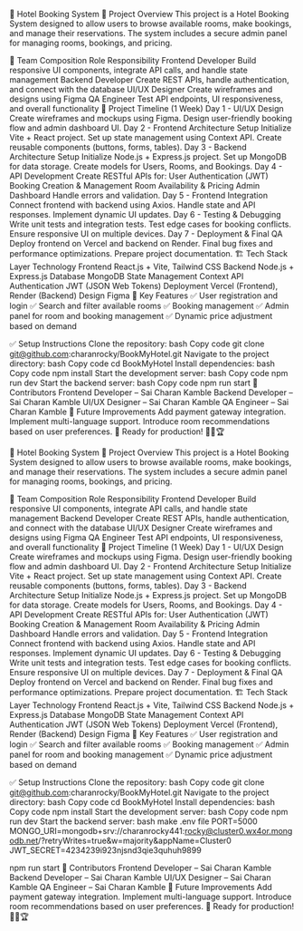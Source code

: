 🏨 Hotel Booking System
🚀 Project Overview
This project is a Hotel Booking System designed to allow users to browse available rooms, make bookings, and manage their reservations. The system includes a secure admin panel for managing rooms, bookings, and pricing.

👥 Team Composition
Role Responsibility
Frontend Developer Build responsive UI components, integrate API calls, and handle state management
Backend Developer Create REST APIs, handle authentication, and connect with the database
UI/UX Designer Create wireframes and designs using Figma
QA Engineer Test API endpoints, UI responsiveness, and overall functionality
📅 Project Timeline (1 Week)
Day 1 - UI/UX Design
Create wireframes and mockups using Figma.
Design user-friendly booking flow and admin dashboard UI.
Day 2 - Frontend Architecture Setup
Initialize Vite + React project.
Set up state management using Context API.
Create reusable components (buttons, forms, tables).
Day 3 - Backend Architecture Setup
Initialize Node.js + Express.js project.
Set up MongoDB for data storage.
Create models for Users, Rooms, and Bookings.
Day 4 - API Development
Create RESTful APIs for:
User Authentication (JWT)
Booking Creation & Management
Room Availability & Pricing
Admin Dashboard
Handle errors and validation.
Day 5 - Frontend Integration
Connect frontend with backend using Axios.
Handle state and API responses.
Implement dynamic UI updates.
Day 6 - Testing & Debugging
Write unit tests and integration tests.
Test edge cases for booking conflicts.
Ensure responsive UI on multiple devices.
Day 7 - Deployment & Final QA
Deploy frontend on Vercel and backend on Render.
Final bug fixes and performance optimizations.
Prepare project documentation.
🏗️ Tech Stack
Layer Technology
Frontend React.js + Vite, Tailwind CSS
Backend Node.js + Express.js
Database MongoDB
State Management Context API
Authentication JWT (JSON Web Tokens)
Deployment Vercel (Frontend), Render (Backend)
Design Figma
🎯 Key Features
✅ User registration and login
✅ Search and filter available rooms
✅ Booking management
✅ Admin panel for room and booking management
✅ Dynamic price adjustment based on demand

✅ Setup Instructions
Clone the repository:
bash
Copy code
git clone git@github.com:charanrocky/BookMyHotel.git
Navigate to the project directory:
bash
Copy code
cd BookMyHotel
Install dependencies:
bash
Copy code
npm install
Start the development server:
bash
Copy code
npm run dev
Start the backend server:
bash
Copy code
npm run start
📌 Contributors
Frontend Developer – Sai Charan Kamble
Backend Developer – Sai Charan Kamble
UI/UX Designer – Sai Charan Kamble
QA Engineer – Sai Charan Kamble
🌟 Future Improvements
Add payment gateway integration.
Implement multi-language support.
Introduce room recommendations based on user preferences.
🚀 Ready for production! 👨‍💻🏆

🏨 Hotel Booking System
🚀 Project Overview
This project is a Hotel Booking System designed to allow users to browse available rooms, make bookings, and manage their reservations. The system includes a secure admin panel for managing rooms, bookings, and pricing.

👥 Team Composition
Role Responsibility
Frontend Developer Build responsive UI components, integrate API calls, and handle state management
Backend Developer Create REST APIs, handle authentication, and connect with the database
UI/UX Designer Create wireframes and designs using Figma
QA Engineer Test API endpoints, UI responsiveness, and overall functionality
📅 Project Timeline (1 Week)
Day 1 - UI/UX Design
Create wireframes and mockups using Figma.
Design user-friendly booking flow and admin dashboard UI.
Day 2 - Frontend Architecture Setup
Initialize Vite + React project.
Set up state management using Context API.
Create reusable components (buttons, forms, tables).
Day 3 - Backend Architecture Setup
Initialize Node.js + Express.js project.
Set up MongoDB for data storage.
Create models for Users, Rooms, and Bookings.
Day 4 - API Development
Create RESTful APIs for:
User Authentication (JWT)
Booking Creation & Management
Room Availability & Pricing
Admin Dashboard
Handle errors and validation.
Day 5 - Frontend Integration
Connect frontend with backend using Axios.
Handle state and API responses.
Implement dynamic UI updates.
Day 6 - Testing & Debugging
Write unit tests and integration tests.
Test edge cases for booking conflicts.
Ensure responsive UI on multiple devices.
Day 7 - Deployment & Final QA
Deploy frontend on Vercel and backend on Render.
Final bug fixes and performance optimizations.
Prepare project documentation.
🏗️ Tech Stack
Layer Technology
Frontend React.js + Vite, Tailwind CSS
Backend Node.js + Express.js
Database MongoDB
State Management Context API
Authentication JWT (JSON Web Tokens)
Deployment Vercel (Frontend), Render (Backend)
Design Figma
🎯 Key Features
✅ User registration and login
✅ Search and filter available rooms
✅ Booking management
✅ Admin panel for room and booking management
✅ Dynamic price adjustment based on demand

✅ Setup Instructions
Clone the repository:
bash
Copy code
git clone git@github.com:charanrocky/BookMyHotel.git
Navigate to the project directory:
bash
Copy code
cd BookMyHotel
Install dependencies:
bash
Copy code
npm install
Start the development server:
bash
Copy code
npm run dev
Start the backend server:
bash
make .env file
PORT=5000
MONGO_URI=mongodb+srv://charanrocky441:rocky@cluster0.wx4or.mongodb.net/?retryWrites=true&w=majority&appName=Cluster0
JWT_SECRET=4234239i923njsnd3qie3quhuh9899

npm run start
📌 Contributors
Frontend Developer – Sai Charan Kamble
Backend Developer – Sai Charan Kamble
UI/UX Designer – Sai Charan Kamble
QA Engineer – Sai Charan Kamble
🌟 Future Improvements
Add payment gateway integration.
Implement multi-language support.
Introduce room recommendations based on user preferences.
🚀 Ready for production! 👨‍💻🏆
